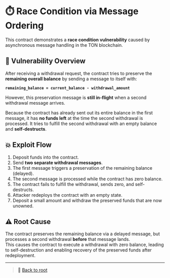 # ⏱️ Race Condition via Message Ordering

This contract demonstrates a **race condition vulnerability** caused by asynchronous message handling in the TON blockchain.

## 🐞 Vulnerability Overview

After receiving a withdrawal request, the contract tries to preserve the **remaining overall balance** by sending a message to itself with:

**`remaining_balance = current_balance - withdrawal_amount`**

However, this preservation message is **still in-flight** when a second withdrawal message arrives.

Because the contract has already sent out its entire balance in the first message, it has **no funds left** at the time the second withdrawal is processed. It tries to fulfill the second withdrawal with an empty balance and **self-destructs**.

## 💥 Exploit Flow

1. Deposit funds into the contract.
2. Send **two separate withdrawal messages**.
3. The first message triggers a preservation of the remaining balance (delayed).
4. The second message is processed while the contract has zero balance.
5. The contract fails to fulfill the withdrawal, sends zero, and self-destructs.
6. Attacker redeploys the contract with an empty state.
7. Deposit a small amount and withdraw the preserved funds that are now unowned.

## ⚠️ Root Cause

The contract preserves the remaining balance via a delayed message, but processes a second withdrawal **before** that message lands.  
This causes the contract to execute a withdrawal with zero balance, leading to self-destruction and enabling recovery of the preserved funds after redeployment.

---

> 📁 [Back to root](../../README.md)
